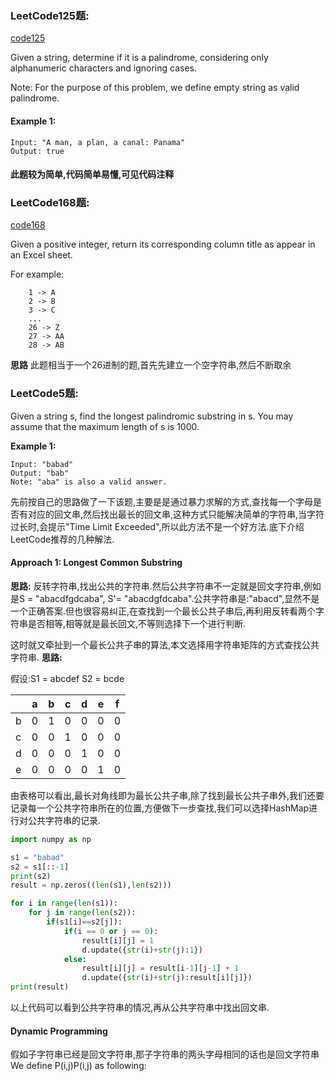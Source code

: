 ### LeetCode125题:
[code125](/LeetCode_String/isPalindrome.java)

Given a string, determine if it is a palindrome, considering only alphanumeric characters and ignoring cases.

Note: For the purpose of this problem, we define empty string as valid palindrome.
#### Example 1:
```
Input: "A man, a plan, a canal: Panama"
Output: true
```
#### 此题较为简单,代码简单易懂,可见代码注释

### LeetCode168题:
[code168](/LeetCode_String/ExcelSheet.java)

Given a positive integer, return its corresponding column title as appear in an Excel sheet.

For example:
```
    1 -> A
    2 -> B
    3 -> C
    ...
    26 -> Z
    27 -> AA
    28 -> AB 
```
**思路**
此题相当于一个26进制的题,首先先建立一个空字符串,然后不断取余


### LeetCode5题:

Given a string s, find the longest palindromic substring in s. You may assume that the maximum length of s is 1000.

**Example 1:**
```
Input: "babad"
Output: "bab"
Note: "aba" is also a valid answer.
```
先前按自己的思路做了一下该题,主要是是通过暴力求解的方式,查找每一个字母是否有对应的回文串,然后找出最长的回文串,这种方式只能解决简单的字符串,当字符过长时,会提示"Time Limit Exceeded",所以此方法不是一个好方法.底下介绍LeetCode推荐的几种解法.

#### Approach 1: Longest Common Substring

**思路:**
反转字符串,找出公共的字符串.然后公共字符串不一定就是回文字符串,例如是S = "abacdfgdcaba", S'= "abacdgfdcaba".公共字符串是:"abacd",显然不是一个正确答案.但也很容易纠正,在查找到一个最长公共子串后,再利用反转看两个字符串是否相等,相等就是最长回文,不等则选择下一个进行判断.

这时就又牵扯到一个最长公共子串的算法,本文选择用字符串矩阵的方式查找公共字符串.
**思路:**

假设:S1 = abcdef S2 = bcde

| |a|b|c|d|e|f|
|-|-|-|-|-|-|-|
|b|0|1|0|0|0|0|
|c|0|0|1|0|0|0|
|d|0|0|0|1|0|0|
|e|0|0|0|0|1|0|

由表格可以看出,最长对角线即为最长公共子串,除了找到最长公共子串外,我们还要记录每一个公共字符串所在的位置,方便做下一步查找,我们可以选择HashMap进行对公共字符串的记录.

```python
import numpy as np

s1 = "babad"
s2 = s1[::-1]
print(s2)
result = np.zeros((len(s1),len(s2)))

for i in range(len(s1)):
    for j in range(len(s2)):
        if(s1[i]==s2[j]):
            if(i == 0 or j == 0):
                result[i][j] = 1
                d.update({str(i)+str(j):1})
            else:
                result[i][j] = result[i-1][j-1] + 1
                d.update({str(i)+str(j):result[i][j]})
print(result)
```
以上代码可以看到公共字符串的情况,再从公共字符串中找出回文串.

#### Dynamic Programming

假如子字符串已经是回文字符串,那子字符串的两头字母相同的话也是回文字符串
We define P(i,j)P(i,j) as following:









